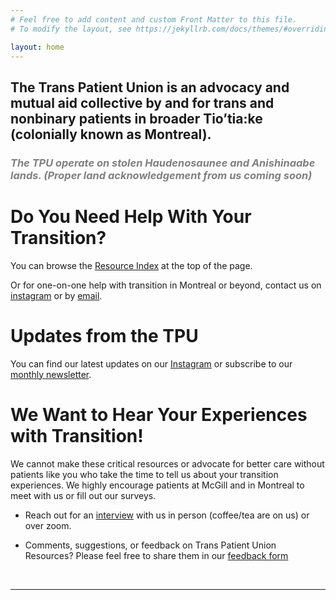 ```yaml
---
# Feel free to add content and custom Front Matter to this file.
# To modify the layout, see https://jekyllrb.com/docs/themes/#overriding-theme-defaults

layout: home
---
```


<!--TODO: make banner and make resource index more eye catching -->

## The Trans Patient Union is an advocacy and mutual aid collective by and for trans and nonbinary patients in broader Tio’tia:ke (colonially known as Montreal).

### <span style="color:gray">*The TPU operate on stolen Haudenosaunee and Anishinaabe lands. (Proper land acknowledgement from us coming soon)*</span> 



# Do You Need Help With Your Transition?
You can browse the [Resource Index](guides) at the top of the page. 

Or for one-on-one help with transition in Montreal or beyond, contact us on [instagram]({{site.instagram}}) or by [email](mailto:{{site.email}}).

# Updates from the TPU
You can find our latest updates on our [Instagram]({{site.instagram}}) or subscribe to our [monthly newsletter]({{site.newsletter_url}}).

# We Want to Hear Your Experiences with Transition!

We cannot make these critical resources or advocate for better care without patients like you who take the time to tell us about your transition experiences. We highly encourage patients at McGill and in Montreal to meet with us or fill out our surveys. 

- Reach out for an [interview](https://docs.google.com/forms/d/e/1FAIpQLSeKaSSFFmY4NMLWJDhsdH9w7v1bp1lVxfz1RK9ZKbTtqKQc6g/viewform) with us in person (coffee/tea are on us) or over zoom.

- Comments, suggestions, or feedback on Trans Patient Union Resources? Please feel free to share them in our [feedback form](https://docs.google.com/forms/d/e/1FAIpQLSerZAVmm0v3k6GNB3GGfWLwHsOEXGFuTqXM7C5c4MM1GmBhHw/viewform)

<br> 

---


